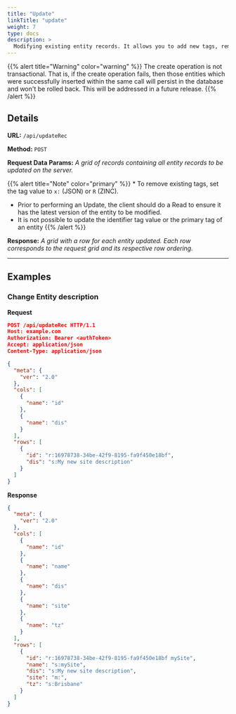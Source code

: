 ```yaml
---
title: "Update"
linkTitle: "update"
weight: 7
type: docs
description: >
  Modifying existing entity records. It allows you to add new tags, remove existing tags, and modify tag values.
---
```


{{% alert title="Warning"  color="warning" %}} The create operation is not transactional. That is, if the create operation fails, then those entities which were successfully inserted within the same call will persist in the database and won't be rolled back. This will be addressed in a future release.
{{% /alert %}}



## Details

**URL:** `/api/updateRec`

**Method:** `POST`

**Request Data Params:** *A grid of records containing all entity records to be updated on the server.*

{{% alert title="Note"  color="primary" %}} * To remove existing tags, set the tag value to `x:` (JSON) or `R` (ZINC).
* Prior to performing an Update, the client should do a Read to ensure it has the latest version of the entity to be modified.
* It is not possible to update the identifier tag value or the primary tag of an entity
{{% /alert %}}

**Response:** *A grid with a row for each entity updated. Each row corresponds to the request grid and its respective row ordering.*


---

## Examples

### Change Entity description

**Request**
```json
POST /api/updateRec HTTP/1.1
Host: example.com
Authorization: Bearer <authToken>
Accept: application/json
Content-Type: application/json

{
  "meta": {
    "ver": "2.0"
  },
  "cols": [
    {
      "name": "id"
    },
    {
      "name": "dis"
    }
  ],
  "rows": [
    {
      "id": "r:16978738-34be-42f9-8195-fa9f450e18bf",
      "dis": "s:My new site description"
    }
  ]
}
```
**Response**
```json
{
  "meta": {
    "ver": "2.0"
  },
  "cols": [
    {
      "name": "id"
    },
    {
      "name": "name"
    },
    {
      "name": "dis"
    },
    {
      "name": "site"
    },
    {
      "name": "tz"
    }
  ],
  "rows": [
    {
      "id": "r:16978738-34be-42f9-8195-fa9f450e18bf mySite",
      "name": "s:mySite",
      "dis": "s:My new site description",
      "site": "m:",
      "tz": "s:Brisbane"
    }
  ]
}
```
